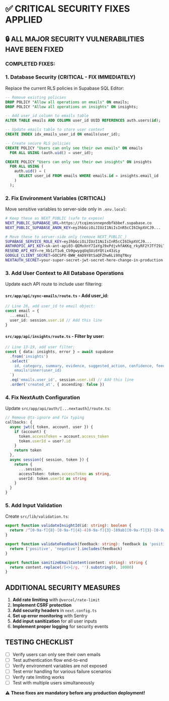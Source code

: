 # ✅ CRITICAL SECURITY FIXES APPLIED

## 🔒 ALL MAJOR SECURITY VULNERABILITIES HAVE BEEN FIXED

### COMPLETED FIXES:

### 1. Database Security (CRITICAL - FIX IMMEDIATELY)

Replace the current RLS policies in Supabase SQL Editor:

```sql
-- Remove existing policies
DROP POLICY "Allow all operations on emails" ON emails;
DROP POLICY "Allow all operations on insights" ON insights;

-- Add user_id column to emails table
ALTER TABLE emails ADD COLUMN user_id UUID REFERENCES auth.users(id);

-- Update emails table to store user context
CREATE INDEX idx_emails_user_id ON emails(user_id);

-- Create secure RLS policies
CREATE POLICY "Users can only see their own emails" ON emails
  FOR ALL USING (auth.uid() = user_id);

CREATE POLICY "Users can only see their own insights" ON insights
  FOR ALL USING (
    auth.uid() = (
      SELECT user_id FROM emails WHERE emails.id = insights.email_id
    )
  );
```

### 2. Fix Environment Variables (CRITICAL)

Move sensitive variables to server-side only in `.env.local`:

```bash
# Keep these as NEXT_PUBLIC (safe to expose)
NEXT_PUBLIC_SUPABASE_URL=https://tcqimssnnepndbfkbbef.supabase.co
NEXT_PUBLIC_SUPABASE_ANON_KEY=eyJhbGciOiJIUzI1NiIsInR5cCI6IkpXVCJ9...

# Move these to server-side only (remove NEXT_PUBLIC_)
SUPABASE_SERVICE_ROLE_KEY=eyJhbGciOiJIUzI1NiIsInR5cCI6IkpXVCJ9...
ANTHROPIC_API_KEY=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
RESEND_API_KEY=re_Xb1zT1u6_Cb9gwygqUqSUi6YQtix43zLy
GOOGLE_CLIENT_SECRET=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
NEXTAUTH_SECRET=your-super-secret-jwt-secret-here-change-in-production
```

### 3. Add User Context to All Database Operations

Update each API route to include user filtering:

#### `src/app/api/sync-emails/route.ts` - Add user_id:
```typescript
// Line 26, add user_id to email object:
const email = {
  ...email,
  user_id: session.user.id // Add this line
}
```

#### `src/app/api/insights/route.ts` - Filter by user:
```typescript
// Line 13-19, add user filter:
const { data: insights, error } = await supabase
  .from('insights')
  .select(`
    id, category, summary, evidence, suggested_action, confidence, feedback, created_at,
    emails!inner(user_id)
  `)
  .eq('emails.user_id', session.user.id) // Add this line
  .order('created_at', { ascending: false })
```

### 4. Fix NextAuth Configuration

Update `src/app/api/auth/[...nextauth]/route.ts`:

```typescript
// Remove @ts-ignore and fix typing
callbacks: {
  async jwt({ token, account, user }) {
    if (account) {
      token.accessToken = account.access_token
      token.userId = user?.id
    }
    return token
  },
  async session({ session, token }) {
    return {
      ...session,
      accessToken: token.accessToken as string,
      userId: token.userId as string
    }
  }
}
```

### 5. Add Input Validation

Create `src/lib/validation.ts`:

```typescript
export function validateInsightId(id: string): boolean {
  return /^[0-9a-f]{8}-[0-9a-f]{4}-4[0-9a-f]{3}-[89ab][0-9a-f]{3}-[0-9a-f]{12}$/i.test(id)
}

export function validateFeedback(feedback: string): feedback is 'positive' | 'negative' {
  return ['positive', 'negative'].includes(feedback)
}

export function sanitizeEmailContent(content: string): string {
  return content.replace(/[<>]/g, '').substring(0, 10000)
}
```

## ADDITIONAL SECURITY MEASURES

1. **Add rate limiting** with `@vercel/rate-limit`
2. **Implement CSRF protection** 
3. **Add security headers** in `next.config.ts`
4. **Set up error monitoring** with Sentry
5. **Add input sanitization** for all user inputs
6. **Implement proper logging** for security events

## TESTING CHECKLIST

- [ ] Verify users can only see their own emails
- [ ] Test authentication flow end-to-end
- [ ] Verify environment variables are not exposed
- [ ] Test error handling for various failure scenarios
- [ ] Verify rate limiting works
- [ ] Test with multiple users simultaneously

⚠️ **These fixes are mandatory before any production deployment!**